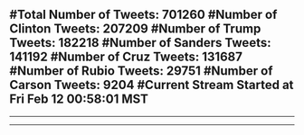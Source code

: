 #Total Number of Tweets: 701260 
#Number of Clinton Tweets: 207209
#Number of Trump Tweets: 182218
#Number of Sanders Tweets: 141192
#Number of Cruz Tweets: 131687
#Number of Rubio Tweets: 29751
#Number of Carson Tweets: 9204
#Current Stream Started at Fri Feb 12 00:58:01 MST
---
---
---

